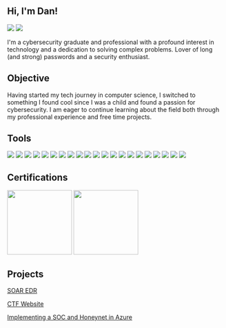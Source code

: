 ## Hi, I'm Dan!
<a href="https://www.linkedin.com/in/daniil-balagurov/"><img src="https://img.shields.io/badge/-LinkedIn-0072b1?&style=for-the-badge&logo=linkedin&logoColor=white" /></a>
<a href="https://tryhackme.com/p/Jib332"> <img src="https://img.shields.io/badge/-TryHackMe-000000?&style=for-the-badge&logo=tryhackme&logoColor=white" /></a>


I'm a cybersecurity graduate and professional with a profound interest in technology and a dedication to solving complex problems. Lover of long (and strong) passwords and a security enthusiast. 

## Objective

Having started my tech journey in computer science, I switched to something I found cool since I was a child and found a passion for cybersecurity. I am eager to continue learning about the field both through my professional experience and free time projects.

## Tools

<img src="https://img.shields.io/badge/-Wireshark-1679A7?&style=for-the-badge&logo=wireshark&logoColor=white" /> <img src="https://img.shields.io/badge/-LimaCharlie-000000?&style=for-the-badge&logo=&logoColor=white" /> <img src="https://img.shields.io/badge/-Tines-6D3F8C?&style=for-the-badge&logo=tines&logoColor=white" />
<img src="https://img.shields.io/badge/-Python-3776AB?&style=for-the-badge&logo=python&logoColor=white" /> <img src="https://img.shields.io/badge/-SQL-4479A1?&style=for-the-badge&logo=postgresql&logoColor=white" /> <img src="https://img.shields.io/badge/-Suricata-F05D24?&style=for-the-badge&logo=suricata&logoColor=white" /> <img src="https://img.shields.io/badge/-HTML5-E34F26?&style=for-the-badge&logo=html5&logoColor=white" />
<img src="https://img.shields.io/badge/-CSS3-1572B6?&style=for-the-badge&logo=css3&logoColor=white" /> <img src="https://img.shields.io/badge/-Flask-000000?&style=for-the-badge&logo=flask&logoColor=white" /> <img src="https://img.shields.io/badge/-Nmap-4682B4?&style=for-the-badge&logo=nmap&logoColor=white" /> <img src="https://img.shields.io/badge/-VMware-607078?&style=for-the-badge&logo=vmware&logoColor=white" /> <img src="https://img.shields.io/badge/-VirtualBox-183A8A?&style=for-the-badge&logo=virtualbox&logoColor=white" /> <img src="https://img.shields.io/badge/-Google%20Chronicle-34A853?&style=for-the-badge&logo=google&logoColor=white" /> <img src="https://img.shields.io/badge/-Qualys-0066CC?&style=for-the-badge&logo=qualys&logoColor=white" /> <img src="https://img.shields.io/badge/-Bash-4EAA25?&style=for-the-badge&logo=gnu-bash&logoColor=white" /> <img src="https://img.shields.io/badge/-Linux-FCC624?&style=for-the-badge&logo=linux&logoColor=black" /> <img src="https://img.shields.io/badge/-macOS-000000?&style=for-the-badge&logo=apple&logoColor=white" /> <img src="https://img.shields.io/badge/-Windows-0078D6?&style=for-the-badge&logo=windows&logoColor=white" /> <img src="https://img.shields.io/badge/-Microsoft%20Azure-0078D4?&style=for-the-badge&logo=microsoft-azure&logoColor=white" /> <img src="https://img.shields.io/badge/-Microsoft%20Sentinel-6264A7?&style=for-the-badge&logo=microsoft-sentinel&logoColor=white" /> <img src="https://img.shields.io/badge/-KQL-0078D4?&style=for-the-badge&logo=microsoft-azure&logoColor=white" /> 
















## Certifications

<img src="https://github.com/user-attachments/assets/b75811e3-77a4-488f-a476-b061ccaca657" width="150" height="150"/>

<img width="150" height="150" src="https://github.com/user-attachments/assets/facd9208-cd1a-49bf-961c-698fdfcdedaa" />









## Projects

<a href="https://github.com/Jiblex/SOAR-EDR"> SOAR EDR </a>

<a href="https://github.com/Jiblex/CTF-Website"> CTF Website </a>

<a href="https://github.com/Jiblex/Honeynet"> Implementing a SOC and Honeynet in Azure </a>
